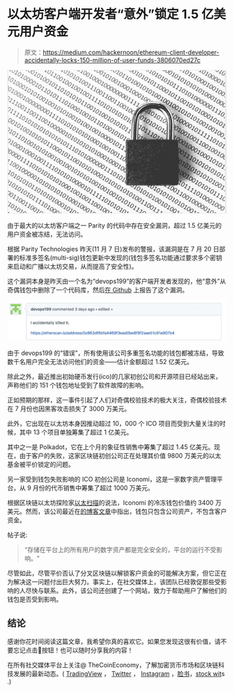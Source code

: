 # 以太坊客户端开发者“意外”锁定 1.5 亿美元用户资金

> 原文：<https://medium.com/hackernoon/ethereum-client-developer-accidentally-locks-150-million-of-user-funds-3806070ed27c>

![](img/106e9805cb13154b1fe66077c23971a9.png)

由于最大的以太坊客户端之一 Parity 的代码中存在安全漏洞，超过 1.5 亿美元的用户资金被冻结，无法访问。

根据 Parity Technologies 昨天(11 月 7 日)发布的警报，该漏洞是在 7 月 20 日部署的标准多签名(multi-sig)钱包更新中发现的(钱包多签名功能通过要求多个密钥来启动和广播以太坊交易，从而提高了安全性)。

这个漏洞本身是昨天由一个名为“devops199”的客户端开发者发现的，他“意外”从奇偶钱包中删除了一个代码库，然后[在 Github](https://github.com/paritytech/parity/issues/6995) 上报告了这个漏洞。

![](img/d90c02738c01c9db496097358f6b7280.png)

由于 devops199 的“错误”，所有使用该公司多重签名功能的钱包都被冻结，导致数千名用户完全无法访问他们的资金——估计金额超过 1.52 亿美元。

除此之外，最近推出初始硬币发行(ico)的几家初创公司和开源项目已经站出来，声称他们的 151 个钱包地址受到了软件故障的影响。

正如预期的那样，这一事件引起了人们对奇偶校验技术的极大关注，奇偶校验技术在 7 月份也因黑客攻击损失了 3000 万美元。

此外，它出现在以太坊本身因推动超过 10，000 个 ICO 项目而受到大量关注的时候，其中 13 个项目单独筹集了超过 1 亿美元。

其中之一是 Polkadot，它在上个月的象征性销售中筹集了超过 1.45 亿美元。现在，由于客户的失败，这家区块链初创公司正在处理其价值 9800 万美元的以太基金被平价锁定的问题。

另一家受到钱包失败影响的 ICO 初创公司是 Iconomi，这是一家数字资产管理平台，从 9 月份的代币销售中筹集了超过 1000 万美元。

根据区块链以太坊探险家[以太扫描](https://etherscan.io/address/0x376c3e5547c68bc26240d8dcc6729fff665a4448)的说法，Iconomi 的冷冻钱包价值约 3400 万美元。然而，该公司最近在[的博客文章](/iconominet/statement-on-the-parity-multi-sig-wallet-vulnerability-253b0675291f)中指出，钱包只包含公司资产，不包含客户资金。

帖子说:

> “存储在平台上的所有用户的数字资产都是完全安全的，平台的运行不受影响。"

尽管如此，尽管平价否认了分叉区块链以解锁客户资金的可能解决方案，但它正在为解决这一问题付出巨大努力。事实上，在社交媒体上，该团队已经敦促那些受影响的人尽快与联系。此外，该公司还创建了一个网站，致力于帮助用户了解他们的钱包是否受到影响。

## 结论

感谢你花时间阅读这篇文章，我希望你真的喜欢它。如果您发现这很有价值，请不要忘记点击👏按钮！也可以随时分享我的内容！

在所有社交媒体平台上关注@ TheCoinEconomy，了解加密货币市场和区块链科技发展的最新动态。( [TradingView](https://www.tradingview.com/u/thecoineconomy/) ， [Twitter](https://twitter.com/thecoineconomy) ， [Instagram](https://www.instagram.com/thecoineconomy/) ，[脸书](https://www.facebook.com/Thecoineconomy-353316841786257/)，[stock wit](https://stocktwits.com/TheCoinEconomy)s .)